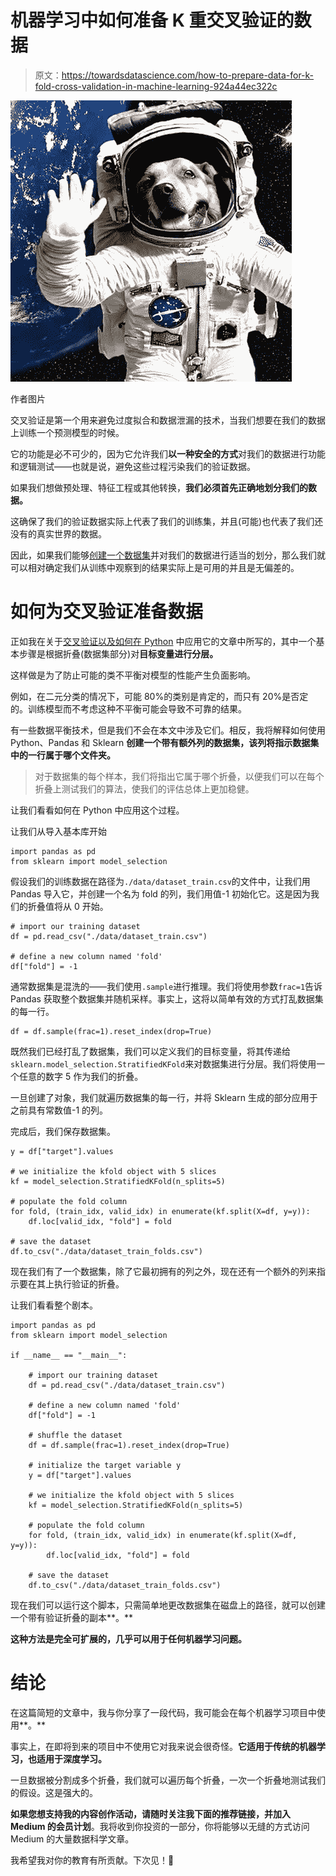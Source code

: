 # 机器学习中如何准备 K 重交叉验证的数据

> 原文：<https://towardsdatascience.com/how-to-prepare-data-for-k-fold-cross-validation-in-machine-learning-924a44ec322c>

![](img/ae7c6f1b051dc15605daadb4190a2ec6.png)

作者图片

交叉验证是第一个用来避免过度拟合和数据泄漏的技术，当我们想要在我们的数据上训练一个预测模型的时候。

它的功能是必不可少的，因为它允许我们**以一种安全的方式**对我们的数据进行功能和逻辑测试——也就是说，避免这些过程污染我们的验证数据。

如果我们想做预处理、特征工程或其他转换，**我们必须首先正确地划分我们的数据。**

这确保了我们的验证数据实际上代表了我们的训练集，并且(可能)也代表了我们还没有的真实世界的数据。

因此，如果我们能够[创建一个数据集](/building-your-own-dataset-benefits-approach-and-tools-6ab096e37f2)并对我们的数据进行适当的划分，那么我们就可以相对确定我们从训练中观察到的结果实际上是可用的并且是无偏差的。

# 如何为交叉验证准备数据

正如我在关于[交叉验证以及如何在 Python](/what-is-cross-validation-in-machine-learning-14d2a509d6a5) 中应用它的文章中所写的，其中一个基本步骤是根据折叠(数据集部分)对**目标变量进行分层。**

这样做是为了防止可能的类不平衡对模型的性能产生负面影响。

例如，在二元分类的情况下，可能 80%的类别是肯定的，而只有 20%是否定的。训练模型而不考虑这种不平衡可能会导致不可靠的结果。

有一些数据平衡技术，但是我们不会在本文中涉及它们。相反，我将解释如何使用 Python、Pandas 和 Sklearn **创建一个带有额外列的数据集，该列将指示数据集中的一行属于哪个文件夹。**

> 对于数据集的每个样本，我们将指出它属于哪个折叠，以便我们可以在每个折叠上测试我们的算法，使我们的评估总体上更加稳健。

让我们看看如何在 Python 中应用这个过程。

让我们从导入基本库开始

```
import pandas as pd
from sklearn import model_selection
```

假设我们的训练数据在路径为`./data/dataset_train.csv`的文件中，让我们用 Pandas 导入它，并创建一个名为 fold 的列，我们用值-1 初始化它。这是因为我们的折叠值将从 0 开始。

```
# import our training dataset
df = pd.read_csv("./data/dataset_train.csv")

# define a new column named 'fold'
df["fold"] = -1
```

通常数据集是混洗的——我们使用`.sample`进行推理。我们将使用参数`frac=1`告诉 Pandas 获取整个数据集并随机采样。事实上，这将以简单有效的方式打乱数据集的每一行。

```
df = df.sample(frac=1).reset_index(drop=True)
```

既然我们已经打乱了数据集，我们可以定义我们的目标变量，将其传递给`sklearn.model_selection.StratifiedKFold`来对数据集进行分层。我们将使用一个任意的数字 5 作为我们的折叠。

一旦创建了对象，我们就遍历数据集的每一行，并将 Sklearn 生成的部分应用于之前具有常数值-1 的列。

完成后，我们保存数据集。

```
y = df["target"].values

# we initialize the kfold object with 5 slices
kf = model_selection.StratifiedKFold(n_splits=5)

# populate the fold column
for fold, (train_idx, valid_idx) in enumerate(kf.split(X=df, y=y)):
    df.loc[valid_idx, "fold"] = fold

# save the dataset
df.to_csv("./data/dataset_train_folds.csv")
```

现在我们有了一个数据集，除了它最初拥有的列之外，现在还有一个额外的列来指示要在其上执行验证的折叠。

让我们看看整个剧本。

```
import pandas as pd
from sklearn import model_selection

if __name__ == "__main__":

    # import our training dataset
    df = pd.read_csv("./data/dataset_train.csv")

    # define a new column named 'fold'
    df["fold"] = -1

    # shuffle the dataset
    df = df.sample(frac=1).reset_index(drop=True)

    # initialize the target variable y
    y = df["target"].values

    # we initialize the kfold object with 5 slices
    kf = model_selection.StratifiedKFold(n_splits=5)

    # populate the fold column
    for fold, (train_idx, valid_idx) in enumerate(kf.split(X=df, y=y)):
        df.loc[valid_idx, "fold"] = fold

    # save the dataset
    df.to_csv("./data/dataset_train_folds.csv")
```

现在我们可以运行这个脚本，只需简单地更改数据集在磁盘上的路径，就可以创建一个带有验证折叠的副本**。**

**这种方法是完全可扩展的，几乎可以用于任何机器学习问题。**

# 结论

在这篇简短的文章中，我与你分享了一段代码，我可能会在每个机器学习项目中使用**。**

事实上，在即将到来的项目中不使用它对我来说会很奇怪。**它适用于传统的机器学习，也适用于深度学习。**

一旦数据被分割成多个折叠，我们就可以遍历每个折叠，一次一个折叠地测试我们的假设。这是强大的。

**如果您想支持我的内容创作活动，请随时关注我下面的推荐链接，并加入 Medium 的会员计划**。我将收到你投资的一部分，你将能够以无缝的方式访问 Medium 的大量数据科学文章。

[](https://medium.com/@theDrewDag/membership)  

我希望我对你的教育有所贡献。下次见！👋